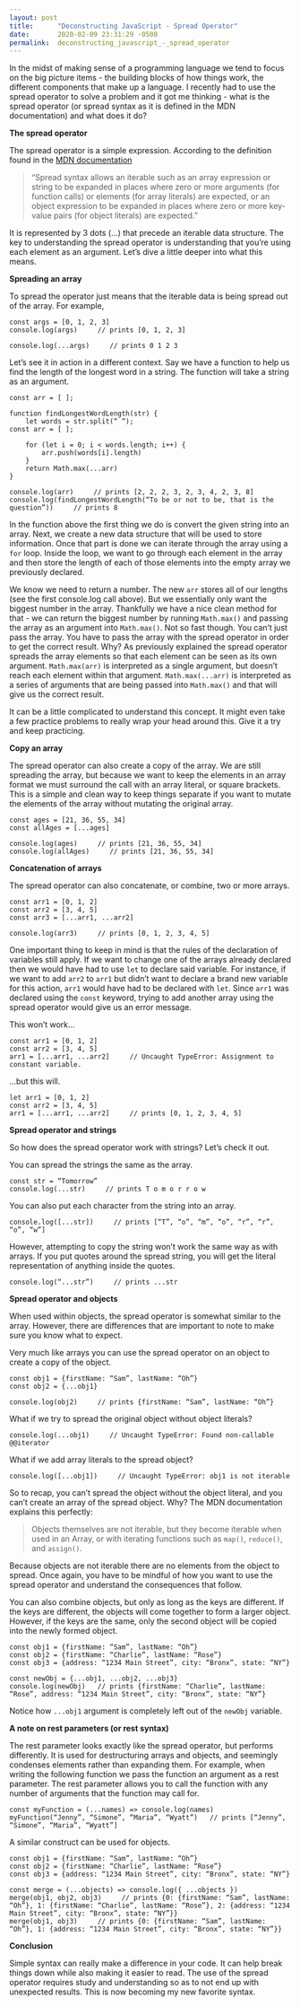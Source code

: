 ```yaml
---
layout: post
title:      "Deconstructing JavaScript - Spread Operator"
date:       2020-02-09 23:31:29 -0500
permalink:  deconstructing_javascript_-_spread_operator
---
```



In the midst of making sense of a programming language we tend to focus on the big picture items - the building blocks of how things work, the different components that make up a language.  I recently had to use the spread operator to solve a problem and it got me thinking - what is the spread operator (or spread syntax as it is defined in the MDN documentation) and what does it do?

**The spread operator**

The spread operator is a simple expression.  According to the definition found in the [MDN documentation](https://developer.mozilla.org/en-US/docs/Web/JavaScript/Reference/Operators/Spread_syntax) 
> “Spread syntax allows an iterable such as an array expression or string to be expanded in places where zero or more arguments (for function calls) or elements (for array literals) are expected, or an object expression to be expanded in places where zero or more key-value pairs (for object literals) are expected.”

It is represented by 3 dots (...) that precede an iterable data structure.  The key to understanding the spread operator is understanding that you’re using each element as an argument.  Let’s dive a little deeper into what this means.

**Spreading an array**

To spread the operator just means that the iterable data is being spread out of the array.  For example, 

```
const args = [0, 1, 2, 3]
console.log(args)     // prints [0, 1, 2, 3]

console.log(...args)     // prints 0 1 2 3
```

Let’s see it in action in a different context.  Say we have a function to help us find the length of the longest word in a string.  The function will take a string as an argument.

```
const arr = [ ];

function findLongestWordLength(str) {
	let words = str.split(“ “);
const arr = [ ];
	
	for (let i = 0; i < words.length; i++) {
		arr.push(words[i].length)
	}
	return Math.max(...arr)
}

console.log(arr)     // prints [2, 2, 2, 3, 2, 3, 4, 2, 3, 8]
console.log(findLongestWordLength(“To be or not to be, that is the question”))     // prints 8
```

In the function above the first thing we do is convert the given string into an array.  Next, we create a new data structure that will be used to store information.  Once that part is done we can iterate through the array using a `for` loop.  Inside the loop, we want to go through each element in the array and then store the length of each of those elements into the empty array we previously declared.  

We know we need to return a number.  The new `arr` stores all of our lengths (see the first console.log call above).  But we essentially only want the biggest number in the array.  Thankfully we have a nice clean method for that - we can return the biggest number by running `Math.max()` and passing the array as an argument into `Math.max()`.  Not so fast though.  You can’t just pass the array.  You have to pass the array with the spread operator in order to get the correct result.  Why?  As previously explained the spread operator spreads the array elements so that each element can be seen as its own argument.  `Math.max(arr)` is interpreted as a single argument, but doesn’t reach each element within that argument.  `Math.max(...arr)` is interpreted as a series of arguments that are being passed into `Math.max()` and that will give us the correct result. 

It can be a little complicated to understand this concept.  It might even take a few practice problems to really wrap your head around this.  Give it a try and keep practicing.

**Copy an array**

The spread operator can also create a copy of the array.  We are still spreading the array, but because we want to keep the elements in an array format we must surround the call with an array literal, or square brackets.  This is a simple and clean way to keep things separate if you want to mutate the elements of the array without mutating the original array.  

```
const ages = [21, 36, 55, 34]
const allAges = [...ages]

console.log(ages)     // prints [21, 36, 55, 34]
console.log(allAges)     // prints [21, 36, 55, 34] 
```

**Concatenation of arrays**

The spread operator can also concatenate, or combine, two or more arrays.

```
const arr1 = [0, 1, 2]
const arr2 = [3, 4, 5] 
const arr3 = [...arr1, ...arr2]

console.log(arr3)     // prints [0, 1, 2, 3, 4, 5]
```

One important thing to keep in mind is that the rules of the declaration of variables still apply.  If we want to change one of the arrays already declared then we would have had to use `let` to declare said variable.  For instance, if we want to add `arr2` to `arr1` but didn’t want to declare a brand new variable for this action, `arr1` would have had to be declared with `let`.  Since `arr1` was declared using the `const` keyword, trying to add another array using the spread operator would give us an error message.  

This won’t work...
```
const arr1 = [0, 1, 2]
const arr2 = [3, 4, 5]
arr1 = [...arr1, ...arr2]     // Uncaught TypeError: Assignment to constant variable.
```

...but this will.
```
let arr1 = [0, 1, 2]
const arr2 = [3, 4, 5]
arr1 = [...arr1, ...arr2]     // prints [0, 1, 2, 3, 4, 5]
```

**Spread operator and strings**

So how does the spread operator work with strings? Let’s check it out.  

You can spread the strings the same as the array. 

```
const str = “Tomorrow”
console.log(...str)     // prints T o m o r r o w
```

You can also put each character from the string into an array. 

```
console.log([...str])     // prints [“T”, “o”, “m”, “o”, “r”, “r”, “o”, “w”]
```

However, attempting to copy the string won’t work the same way as with arrays.  If you put quotes around the spread string, you will get the literal representation of anything inside the quotes. 

```
console.log(“...str”)     // prints ...str
```

**Spread operator and objects**

When used within objects, the spread operator is somewhat similar to the array.  However, there are differences that are important to note to make sure you know what to expect. 

Very much like arrays you can use the spread operator on an object to create a copy of the object. 

```
const obj1 = {firstName: “Sam”, lastName: “Oh”}
const obj2 = {...obj1}

console.log(obj2)     // prints {firstName: “Sam”, lastName: “Oh”}
```

What if we try to spread the original object without object literals?

```
console.log(...obj1)     // Uncaught TypeError: Found non-callable @@iterator
```

What if we add array literals to the spread object?

```
console.log([...obj1])     // Uncaught TypeError: obj1 is not iterable
```

So to recap, you can’t spread the object without the object literal, and you can’t create an array of the spread object.  Why?  The MDN documentation explains this perfectly: 
> Objects themselves are not iterable, but they become iterable when used in an Array, or with iterating functions such as `map()`, `reduce()`, and `assign()`. 

Because objects are not iterable there are no elements from the object to spread.  Once again, you have to be mindful of how you want to use the spread operator and understand the consequences that follow.

You can also combine objects, but only as long as the keys are different.  If the keys are different, the objects will come together to form a larger object.  However, if the keys are the same, only the second object will be copied into the newly formed object.  

```
const obj1 = {firstName: “Sam”, lastName: “Oh”}
const obj2 = {firstName: “Charlie”, lastName: “Rose”}
const obj3 = {address: “1234 Main Street”, city: “Bronx”, state: “NY”}

const newObj = {...obj1, ...obj2, ...obj3}
console.log(newObj)   // prints {firstName: “Charlie”, lastName: “Rose”, address: “1234 Main Street”, city: “Bronx”, state: “NY”}
```

Notice how `...obj1` argument is completely left out of the `newObj` variable. 

**A note on rest parameters (or rest syntax)**

The rest parameter looks exactly like the spread operator, but performs differently.  It is used for destructuring arrays and objects, and seemingly condenses elements rather than expanding them.  For example, when writing the following function we pass the function an argument as a rest parameter.  The rest parameter allows you to call the function with any number of arguments that the function may call for. 

```
const myFunction = (...names) => console.log(names)
myFunction(“Jenny”, “Simone”, “Maria”, “Wyatt”)   // prints [“Jenny”, “Simone”, “Maria”, “Wyatt”]
```

A similar construct can be used for objects.

```
const obj1 = {firstName: “Sam”, lastName: “Oh”}
const obj2 = {firstName: “Charlie”, lastName: “Rose”}
const obj3 = {address: “1234 Main Street”, city: “Bronx”, state: “NY”}

const merge = (...objects) => console.log({ ...objects })     
merge(obj1, obj2, obj3)     // prints {0: {firstName: “Sam”, lastName: “Oh”}, 1: {firstName: “Charlie”, lastName: “Rose”}, 2: {address: “1234 Main Street”, city: “Bronx”, state: “NY”}}
merge(obj1, obj3)     // prints {0: {firstName: “Sam”, lastName: “Oh”}, 1: {address: “1234 Main Street”, city: “Bronx”, state: “NY”}}
```

**Conclusion**

Simple syntax can really make a difference in your code.  It can help break things down while also making it easier to read.  The use of the spread operator requires study and understanding so as to not end up with unexpected results.  This is now becoming my new favorite syntax.  





